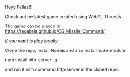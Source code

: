 Heyy Fellas!!!

Check out my latest game created using WebGL ThreeJs

The game can be played in https://ragabala.github.io/CG_Missile_Command/

*If you want to play locally*

Clone the repo, Install Nodejs and also install node-module 

 npm install http-server -g
 
 and run it with command http-server in the cloned repo.
